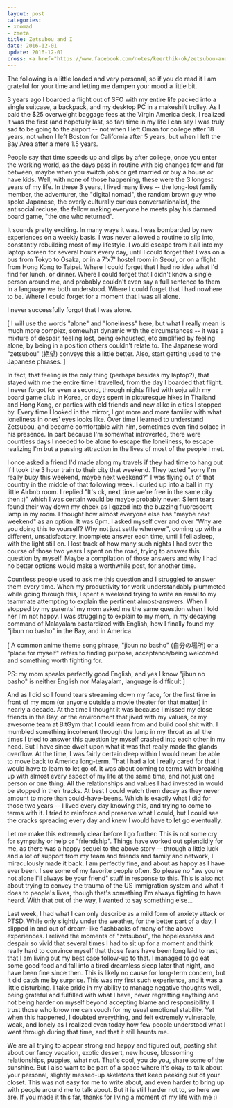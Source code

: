 ```yaml
---
layout: post
categories:
- xnomad
- zmeta
title: Zetsubou and I
date: 2016-12-01
update: 2016-12-01
cross: <a href="https://www.facebook.com/notes/keerthik-ok/zetsubou-and-i/10154692145293503">on Facebook</a>
---
```


The following is a little loaded and very personal, so if you do read it I am grateful for your time and letting me dampen your mood a little bit.

3 years ago I boarded a flight out of SFO with my entire life packed into a single suitcase, a backpack, and my desktop PC in a makeshift trolley. As I paid the $25 overweight baggage fees at the Virgin America desk, I realized it was the first (and hopefully last, so far) time in my life I can say I was truly sad to be going to the airport -- not when I left Oman for college after 18 years, not when I left Boston for California after 5 years, but when I left the Bay Area after a mere 1.5 years.

People say that time speeds up and slips by after college, once you enter the working world, as the days pass in routine with big changes few and far between, maybe when you switch jobs or get married or buy a house or have kids. Well, with none of those happening, these were the 3 longest years of my life. In these 3 years, I lived many lives -- the long-lost family member, the adventurer, the "digital nomad", the random brown guy who spoke Japanese, the overly culturally curious conversationalist, the antisocial recluse, the fellow making everyone he meets play his damned board game, "the one who returned".

It sounds pretty exciting. In many ways it was. I was bombarded by new experiences on a weekly basis. I was never allowed a routine to slip into, constantly rebuilding most of my lifestyle. I would escape from it all into my laptop screen for several hours every day, until I could forget that I was on a bus from Tokyo to Osaka, or in a 7'x7' hostel room in Seoul, or on a flight from Hong Kong to Taipei. Where I could forget that I had no idea what I'd find for lunch, or dinner. Where I could forget that I didn't know a single person around me, and probably couldn't even say a full sentence to them in a language we both understood. Where I could forget that I had nowhere to be. Where I could forget for a moment that I was all alone.

I never successfully forgot that I was alone.

[ I will use the words "alone" and "loneliness" here, but what I really mean is much more complex, somewhat dynamic with the circumstances -- it was a mixture of despair, feeling lost, being exhausted, etc amplified by feeling alone, by being in a position others couldn't relate to. The Japanese word "zetsubou" (絶望) conveys this a little better. Also, start getting used to the Japanese phrases. ]

In fact, that feeling is the only thing (perhaps besides my laptop?), that stayed with me the entire time I travelled, from the day I boarded that flight. I never forgot for even a second, through nights filled with soju with my board game club in Korea, or days spent in picturesque hikes in Thailand and Hong Kong, or parties with old friends and new alike in cities I stopped by. Every time I looked in the mirror, I got more and more familiar with what loneliness in ones' eyes looks like. Over time I learned to understand Zetsubou, and become comfortable with him, sometimes even find solace in his presence. In part because I'm somewhat introverted, there were countless days I needed to be alone to escape the loneliness, to escape realizing I'm but a passing attraction in the lives of most of the people I met. 

I once asked a friend I'd made along my travels if they had time to hang out if I took the 3 hour train to their city that weekend. They texted "sorry I'm really busy this weekend, maybe next weekend?" I was flying out of that country in the middle of that following week. I curled up into a ball in my little Airbnb room. I replied "It's ok, next time we're free in the same city then :)" which I was certain would be maybe probably never. Silent tears found their way down my cheek as I gazed into the buzzing fluorescent lamp in my room. I thought how almost everyone else has "maybe next weekend" as an option. It was 6pm. I asked myself over and over "Why are you doing this to yourself? Why not just settle wherever", coming up with a different, unsatisfactory, incomplete answer each time, until I fell asleep, with the light still on. I lost track of how many such nights I had over the course of those two years I spent on the road, trying to answer this question by myself. Maybe a compilation of those answers and why I had no better options would make a worthwhile post, for another time.

Countless people used to ask me this question and I struggled to answer them every time. When my productivity for work understandably plummeted while going through this, I spent a weekend trying to write an email to my teammate attempting to explain the pertinent almost-answers. When I stopped by my parents' my mom asked me the same question when I told her I'm not happy. I was struggling to explain to my mom, in my decaying command of Malayalam bastardized with English, how I finally found my "jibun no basho" in the Bay, and in America.

[ A common anime theme song phrase, "jibun no basho" (自分の場所) or a "place for myself" refers to finding purpose, acceptance/being welcomed and something worth fighting for. 

PS: my mom speaks perfectly good English, and yes I know "jibun no basho" is neither English nor Malayalam, language is difficult ]

And as I did so I found tears streaming down my face, for the first time in front of my mom (or anyone outside a movie theater for that matter) in nearly a decade. At the time I thought it was because I missed my close friends in the Bay, or the environment that jived with my values, or my awesome team at BitGym that I could learn from and build cool shit with. I mumbled something incoherent through the lump in my throat as all the times I tried to answer this question by myself crashed into each other in my head. But I have since dwelt upon what it was that really made the glands overflow. At the time, I was fairly certain deep within I would never be able to move back to America long-term. That I had a lot I really cared for that I would have to learn to let go of. It was about coming to terms with breaking up with almost every aspect of my life at the same time, and not just one person or one thing. All the relationships and values I had invested in would be stopped in their tracks. At best I could watch them decay as they never amount to more than could-have-beens. Which is exactly what I did for those two years -- I lived every day knowing this, and trying to come to terms with it. I tried to reinforce and preserve what I could, but I could see the cracks spreading every day and knew I would have to let go eventually.

Let me make this extremely clear before I go further: This is not some cry for sympathy or help or "friendship". Things have worked out splendidly for me, as there was a happy sequel to the above story -- through a little luck and a lot of support from my team and friends and family and network, I miraculously made it back. I am perfectly fine, and about as happy as I have ever been. I see some of my favorite people often. So please no "aw you're not alone I'll always be your friend" stuff in response to this. This is also not about trying to convey the trauma of the US immigration system and what it does to people's lives, though that's something I'm always fighting to have heard. With that out of the way, I wanted to say something else...

Last week, I had what I can only describe as a mild form of anxiety attack or PTSD. While only slightly under the weather, for the better part of a day, I slipped in and out of dream-like flashbacks of many of the above experiences. I relived the moments of "zetsubou", the hopelessness and despair so vivid that several times I had to sit up for a moment and think really hard to convince myself that those fears have been long laid to rest, that I am living out my best case follow-up to that. I managed to go eat some good food and fall into a tired dreamless sleep later that night, and have been fine since then. This is likely no cause for long-term concern, but it did catch me by surprise. This was my first such experience, and it was a little disturbing. I take pride in my ability to manage negative thoughts well, being grateful and fulfilled with what I have, never regretting anything and not being harder on myself beyond accepting blame and responsibility. I trust those who know me can vouch for my usual emotional stability. Yet when this happened, I doubted everything, and felt extremely vulnerable, weak, and lonely as I realized even today how few people understood what I went through during that time, and that it still haunts me.

We are all trying to appear strong and happy and figured out, posting shit about our fancy vacation, exotic dessert, new house, blossoming relationships, puppies, what not. That's cool, you do you, share some of the sunshine. But I also want to be part of a space where it's okay to talk about your personal, slightly messed-up skeletons that keep peeking out of your closet. This was not easy for me to write about, and even harder to bring up with people around me to talk about. But it is still harder not to, so here we are. If you made it this far, thanks for living a moment of my life with me :)